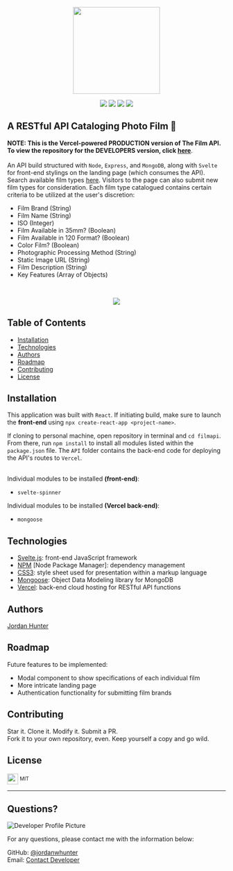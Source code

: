 <p align="center">
  <img height="200px" src="https://user-images.githubusercontent.com/69367907/110390102-7932ec80-8033-11eb-9e97-f694152e0b9c.png">
</p>

<p align="center">
  <img src="https://img.shields.io/badge/JavaScript-54.5%25-blue?style=flat&logo=javascript">
  <img src="https://img.shields.io/badge/Svelte-38.7%25-blue?style=flat&logo=svelte">
  <img src="https://img.shields.io/badge/CSS3-4.6%25-blue?style=flat&logo=css3">
  <img src="https://img.shields.io/badge/HTML5-2.2%25-blue?style=flat&logo=html5">
</p> 

## A RESTful API Cataloging Photo Film 📸
  
  
  **NOTE: This is the Vercel-powered PRODUCTION version of The Film API. To view the repository for the DEVELOPERS version, click <a href="https://github.com/jordanwhunter/filmdex-api" target="_blank">here</a>**.<br>
  <br>
  An API build structured with ```Node```, ```Express```, and ```MongoDB```, along with ```Svelte``` for front-end stylings on the landing page (which consumes the API). Search available film types <a href="https://filmapi.vercel.app/" target="_blank">here</a>. Visitors to the page can also submit new film types for consideration. Each film type catalogued contains certain criteria to be utilized at the user's discretion:<br>
  * Film Brand (String)
  * Film Name (String)
  * ISO (Integer)
  * Film Available in 35mm? (Boolean)
  * Film Available in 120 Format? (Boolean)
  * Color Film? (Boolean)
  * Photographic Processing Method (String)
  * Static Image URL (String)
  * Film Description (String)
  * Key Features (Array of Objects)
  <br>
  <p align="center">
    <img src="https://user-images.githubusercontent.com/69367907/110512610-5b1cc900-80d3-11eb-8d70-fa9dc41db39d.png">
  </p>
  
  
  ## Table of Contents
  * [Installation](#installation)
  * [Technologies](#technologies)
  * [Authors](#authors)
  * [Roadmap](#roadmap)
  * [Contributing](#contributing)
  * [License](#license)
  
  ## Installation
  This application was built with ```React```. If initiating build, make sure to launch the **front-end** using ```npx create-react-app <project-name>```.
  
  If cloning to personal machine, open repository in terminal and ```cd filmapi```. From there, run ```npm install``` to install all modules listed within the ```package.json``` file. The ```API``` folder contains the back-end code for deploying the API's routes to ```Vercel```.<br>
  <br>

  Individual modules to be installed **(front-end)**:<br>
  * ```svelte-spinner```<br>
  
  Individual modules to be installed **(Vercel back-end)**:<br>
  * ```mongoose```<br>
  
  ## Technologies
  * <a href="https://svelte.dev/" target="_blank">Svelte.js</a>: front-end JavaScript framework
  * <a href="www.npmjs.com" target="_blank">NPM</a> [Node Package Manager]: dependency management
  * <a href="www.css3.info" target="_blank">CSS3</a>: style sheet used for presentation within a markup language
  * <a href="https://mongoosejs.com/" target="_blank">Mongoose</a>: Object Data Modeling library for MongoDB
  * <a href="https://vercel.com/docs/api" target="_blank">Vercel</a>: back-end cloud hosting for RESTful API functions
  
  
  ## Authors
  <a href="www.https://github.com/jordanwhunter" target="_blank">Jordan Hunter</a>

  ## Roadmap
  Future features to be implemented:<br>
  * Modal component to show specifications of each individual film
  * More intricate landing page
  * Authentication functionality for submitting film brands
  
  ## Contributing
  Star it. Clone it. Modify it. Submit a PR. <br>
  Fork it to your own repository, even. Keep yourself a copy and go wild.
  
  ## License
  
  <sub><img width="25px" src="https://user-images.githubusercontent.com/69367907/110377669-ae830e80-8022-11eb-8b8e-483f4ac522df.png"></sub> <sup>MIT</sup>
  
  ---
  
  ## Questions?
  
  ![Developer Profile Picture](https://avatars2.githubusercontent.com/u/69367907?v=4) 
  
  For any questions, please contact me with the information below:
 
  GitHub: [@jordanwhunter](https://api.github.com/users/jordanwhunter)<br>
  Email: <a href = "mailto: jordanwhunter@users.noreply.github.com">Contact Developer</a>